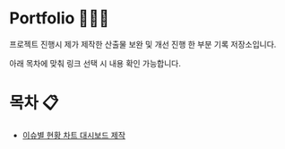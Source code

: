 # Portfolio 💁🏻‍♀️
프로젝트 진행시 제가 제작한 산출물 보완 및 개선 진행 한 부분 기록 저장소입니다.

아래 목차에 맞춰 링크 선택 시 내용 확인 가능합니다.

# 목차 📋

- [이슈별 현황 차트 대시보드 제작](https://github.com/heeye-log/heeye-log/blob/main/%ED%8F%AC%ED%8A%B8%ED%8F%B4%EB%A6%AC%EC%98%A4/Issue_Dashboard.md)
